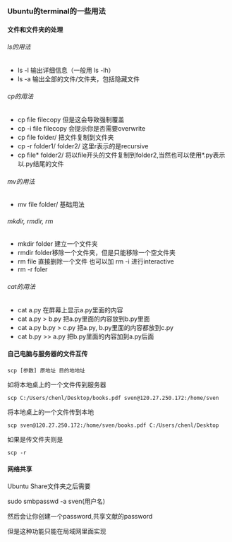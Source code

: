### Ubuntu的terminal的一些用法



#### 文件和文件夹的处理

###### ls的用法

* ls -l  输出详细信息（一般用 ls -lh）
* ls -a 输出全部的文件/文件夹，包括隐藏文件



###### cp的用法

* cp file filecopy 但是这会导致强制覆盖
* cp -i file filecopy 会提示你是否需要overwrite
* cp file folder/ 把文件复制到文件夹
* cp -r folder1/ folder2/ 这里r表示的是recursive
* cp file* folder2/ 将以file开头的文件复制到folder2,当然也可以使用*.py表示以.py结尾的文件



###### mv的用法

* mv file folder/  基础用法



###### mkdir, rmdir, rm 

* mkdir folder 建立一个文件夹
* rmdir folder移除一个文件夹，但是只能移除一个空文件夹
* rm file 直接删除一个文件 也可以加 rm -i 进行interactive
* rm -r foler



###### cat的用法

* cat a.py 在屏幕上显示a.py里面的内容
* cat a.py > b.py 把a.py里面的内容放到b.py里面
* cat a.py b.py > c.py 把a.py, b.py里面的内容都放到c.py
* cat b.py >> a.py 把b.py里面的内容加到a.py后面



#### 自己电脑与服务器的文件互传

```
scp [参数] 原地址 目的地地址
```

如将本地桌上的一个文件传到服务器

```
scp C:/Users/chenl/Desktop/books.pdf sven@120.27.250.172:/home/sven
```

将本地桌上的一个文件传到本地

```
scp sven@120.27.250.172:/home/sven/books.pdf C:/Users/chenl/Desktop
```

如果是传文件夹则是

```
scp -r
```



#### 网络共享

Ubuntu Share文件夹之后需要

sudo smbpasswd -a sven(用户名)

然后会让你创建一个password,共享文献的password

但是这种功能只能在局域网里面实现